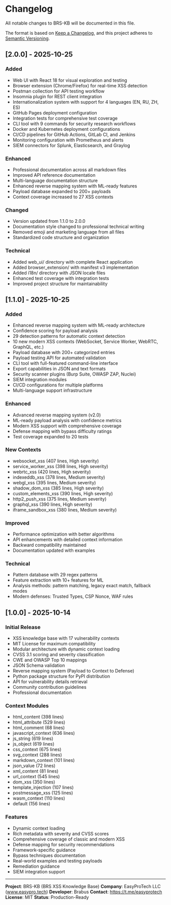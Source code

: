 # Changelog

All notable changes to BRS-KB will be documented in this file.

The format is based on [Keep a Changelog](https://keepachangelog.com/en/1.0.0/),
and this project adheres to [Semantic Versioning](https://semver.org/spec/v2.0.0.html).

## [2.0.0] - 2025-10-25

### Added
- Web UI with React 18 for visual exploration and testing
- Browser extension (Chrome/Firefox) for real-time XSS detection
- Postman collection for API testing workflow
- Insomnia plugin for REST client integration  
- Internationalization system with support for 4 languages (EN, RU, ZH, ES)
- GitHub Pages deployment configuration
- Integration tests for comprehensive test coverage
- CLI tool with 9 commands for security research workflows
- Docker and Kubernetes deployment configurations
- CI/CD pipelines for GitHub Actions, GitLab CI, and Jenkins
- Monitoring configuration with Prometheus and alerts
- SIEM connectors for Splunk, Elasticsearch, and Graylog

### Enhanced
- Professional documentation across all markdown files
- Improved API reference documentation
- Multi-language documentation structure
- Enhanced reverse mapping system with ML-ready features
- Payload database expanded to 200+ payloads
- Context coverage increased to 27 XSS contexts

### Changed
- Version updated from 1.1.0 to 2.0.0
- Documentation style changed to professional technical writing
- Removed emoji and marketing language from all files
- Standardized code structure and organization

### Technical
- Added web_ui/ directory with complete React application
- Added browser_extension/ with manifest v3 implementation
- Added i18n/ directory with JSON locale files
- Enhanced test coverage with integration tests
- Improved project structure for maintainability

## [1.1.0] - 2025-10-25

### Added
- Enhanced reverse mapping system with ML-ready architecture
- Confidence scoring for payload analysis
- 29 detection patterns for automatic context detection
- 10 new modern XSS contexts (WebSocket, Service Worker, WebRTC, GraphQL, etc.)
- Payload database with 200+ categorized entries
- Payload testing API for automated validation
- CLI tool with full-featured command-line interface
- Export capabilities in JSON and text formats
- Security scanner plugins (Burp Suite, OWASP ZAP, Nuclei)
- SIEM integration modules
- CI/CD configurations for multiple platforms
- Multi-language support infrastructure

### Enhanced
- Advanced reverse mapping system (v2.0)
- ML-ready payload analysis with confidence metrics
- Modern XSS support with comprehensive coverage
- Defense mapping with bypass difficulty ratings
- Test coverage expanded to 20 tests

### New Contexts
- websocket_xss (407 lines, High severity)
- service_worker_xss (398 lines, High severity)
- webrtc_xss (420 lines, High severity)
- indexeddb_xss (378 lines, Medium severity)
- webgl_xss (395 lines, Medium severity)
- shadow_dom_xss (385 lines, High severity)
- custom_elements_xss (390 lines, High severity)
- http2_push_xss (375 lines, Medium severity)
- graphql_xss (390 lines, High severity)
- iframe_sandbox_xss (380 lines, Medium severity)

### Improved
- Performance optimization with better algorithms
- API enhancements with detailed context information
- Backward compatibility maintained
- Documentation updated with examples

### Technical
- Pattern database with 29 regex patterns
- Feature extraction with 10+ features for ML
- Analysis methods: pattern matching, legacy exact match, fallback modes
- Modern defenses: Trusted Types, CSP Nonce, WAF rules

## [1.0.0] - 2025-10-14

### Initial Release
- XSS knowledge base with 17 vulnerability contexts
- MIT License for maximum compatibility
- Modular architecture with dynamic context loading
- CVSS 3.1 scoring and severity classification
- CWE and OWASP Top 10 mappings
- JSON Schema validation
- Reverse mapping system (Payload to Context to Defense)
- Python package structure for PyPI distribution
- API for vulnerability details retrieval
- Community contribution guidelines
- Professional documentation

### Context Modules
- html_content (398 lines)
- html_attribute (529 lines)
- html_comment (68 lines)
- javascript_context (636 lines)
- js_string (619 lines)
- js_object (619 lines)
- css_context (675 lines)
- svg_context (288 lines)
- markdown_context (101 lines)
- json_value (72 lines)
- xml_content (81 lines)
- url_context (545 lines)
- dom_xss (350 lines)
- template_injection (107 lines)
- postmessage_xss (125 lines)
- wasm_context (110 lines)
- default (156 lines)

### Features
- Dynamic context loading
- Rich metadata with severity and CVSS scores
- Comprehensive coverage of classic and modern XSS
- Defense mapping for security recommendations
- Framework-specific guidance
- Bypass techniques documentation
- Real-world examples and testing payloads
- Remediation guidance
- SIEM integration support

---

**Project**: BRS-KB (BRS XSS Knowledge Base)
**Company**: EasyProTech LLC (www.easypro.tech)
**Developer**: Brabus
**Contact**: https://t.me/easyprotech
**License**: MIT
**Status**: Production-Ready
